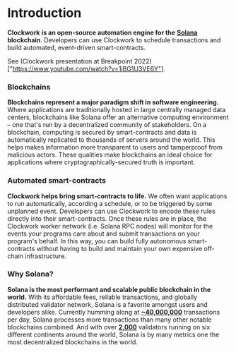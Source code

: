 # Introduction

**Clockwork** **is an open-source automation engine for the** [**Solana**](https://solana.com/) **blockchain**. Developers can use Clockwork to schedule transactions and build automated, event-driven smart-contracts.&#x20;

See (Clockwork presentation at Breakpoint 2022)["https://www.youtube.com/watch?v=1iBG1U3VE6Y"].

### **Blockchains**

**Blockchains represent a major paradigm shift in software engineering.** Where applications are traditionally hosted in large centrally managed data centers, blockchains like Solana offer an alternative computing environment – one that's run by a decentralized community of stakeholders. On a blockchain, computing is secured by smart-contracts and data is automatically replicated to thousands of servers around the world. This helps makes information more transparent to users and tamperproof from malicious actors. These qualities make blockchains an ideal choice for applications where cryptographically-secured truth is important.&#x20;

### Automated smart-contracts

**Clockwork helps bring smart-contracts to life.** We often want applications to run automatically, according a schedule, or to be triggered by some unplanned event. Developers can use Clockwork to encode these rules directly into their smart-contracts. Once these rules are in place, the Clockwork worker network (i.e. Solana RPC nodes) will monitor for the events your programs care about and submit transactions on your program's behalf. In this way, you can build fully autonomous smart-contracts without having to build and maintain your own expensive off-chain infrastructure.&#x20;

### Why Solana?

**Solana is the most performant and scalable public blockchain in the world.** With its affordable fees, reliable transactions, and globally distributed validator network, Solana is a favorite amongst users and developers alike. Currently humming along at [**\~40,000,000**](https://dune.com/kroeger0x/Solana-Metrics) transactions per day, Solana processes more transactions than many other notable blockchains combined. And with over [**2,000**](https://solana.com/news/validator-health-report-august-2022) validators running on six different continents around the world, Solana is by many metrics one the most decentralized blockchains in the world.

